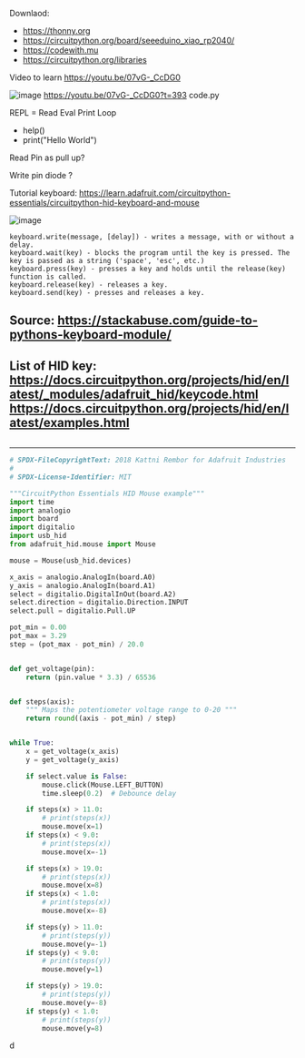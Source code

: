 Downlaod:
- https://thonny.org
- https://circuitpython.org/board/seeeduino_xiao_rp2040/
- https://codewith.mu
- https://circuitpython.org/libraries

Video to learn
https://youtu.be/07vG-_CcDG0

![image](https://user-images.githubusercontent.com/20149493/230986659-c5a41f91-f63d-4363-b596-40e64c4c4c41.png)
https://youtu.be/07vG-_CcDG0?t=393
code.py



REPL = Read Eval Print Loop
- help() 
- print("Hello World")

Read Pin as pull up?


Write pin diode ?



Tutorial keyboard:
https://learn.adafruit.com/circuitpython-essentials/circuitpython-hid-keyboard-and-mouse

![image](https://user-images.githubusercontent.com/20149493/230993287-27801090-9e70-4629-a180-badf98fb746d.png)


    keyboard.write(message, [delay]) - writes a message, with or without a delay.
    keyboard.wait(key) - blocks the program until the key is pressed. The key is passed as a string ('space', 'esc', etc.)
    keyboard.press(key) - presses a key and holds until the release(key) function is called.
    keyboard.release(key) - releases a key.
    keyboard.send(key) - presses and releases a key.

Source: https://stackabuse.com/guide-to-pythons-keyboard-module/
-------------

List of HID key: 
https://docs.circuitpython.org/projects/hid/en/latest/_modules/adafruit_hid/keycode.html
https://docs.circuitpython.org/projects/hid/en/latest/examples.html
-----------------------------------------------------
``` py 


```
-----------------------------------------------------
``` py 
# SPDX-FileCopyrightText: 2018 Kattni Rembor for Adafruit Industries
#
# SPDX-License-Identifier: MIT

"""CircuitPython Essentials HID Mouse example"""
import time
import analogio
import board
import digitalio
import usb_hid
from adafruit_hid.mouse import Mouse

mouse = Mouse(usb_hid.devices)

x_axis = analogio.AnalogIn(board.A0)
y_axis = analogio.AnalogIn(board.A1)
select = digitalio.DigitalInOut(board.A2)
select.direction = digitalio.Direction.INPUT
select.pull = digitalio.Pull.UP

pot_min = 0.00
pot_max = 3.29
step = (pot_max - pot_min) / 20.0


def get_voltage(pin):
    return (pin.value * 3.3) / 65536


def steps(axis):
    """ Maps the potentiometer voltage range to 0-20 """
    return round((axis - pot_min) / step)


while True:
    x = get_voltage(x_axis)
    y = get_voltage(y_axis)

    if select.value is False:
        mouse.click(Mouse.LEFT_BUTTON)
        time.sleep(0.2)  # Debounce delay

    if steps(x) > 11.0:
        # print(steps(x))
        mouse.move(x=1)
    if steps(x) < 9.0:
        # print(steps(x))
        mouse.move(x=-1)

    if steps(x) > 19.0:
        # print(steps(x))
        mouse.move(x=8)
    if steps(x) < 1.0:
        # print(steps(x))
        mouse.move(x=-8)

    if steps(y) > 11.0:
        # print(steps(y))
        mouse.move(y=-1)
    if steps(y) < 9.0:
        # print(steps(y))
        mouse.move(y=1)

    if steps(y) > 19.0:
        # print(steps(y))
        mouse.move(y=-8)
    if steps(y) < 1.0:
        # print(steps(y))
        mouse.move(y=8)

```
d
